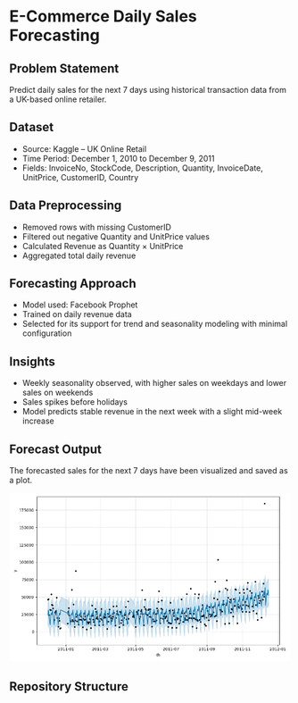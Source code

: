 # E-Commerce Daily Sales Forecasting

## Problem Statement  
Predict daily sales for the next 7 days using historical transaction data from a UK-based online retailer.

## Dataset  
- Source: Kaggle – UK Online Retail  
- Time Period: December 1, 2010 to December 9, 2011  
- Fields: InvoiceNo, StockCode, Description, Quantity, InvoiceDate, UnitPrice, CustomerID, Country

## Data Preprocessing  
- Removed rows with missing CustomerID  
- Filtered out negative Quantity and UnitPrice values  
- Calculated Revenue as Quantity × UnitPrice  
- Aggregated total daily revenue

## Forecasting Approach  
- Model used: Facebook Prophet  
- Trained on daily revenue data  
- Selected for its support for trend and seasonality modeling with minimal configuration

## Insights  
- Weekly seasonality observed, with higher sales on weekdays and lower sales on weekends  
- Sales spikes before holidays  
- Model predicts stable revenue in the next week with a slight mid-week increase

## Forecast Output  
The forecasted sales for the next 7 days have been visualized and saved as a plot.

![Forecast Plot](outputs/forecast_plot.png)

## Repository Structure
